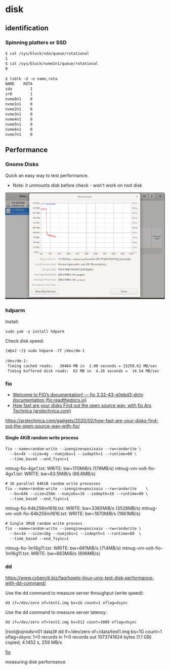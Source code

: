 # disk

## identification

### Spinning platters or SSD

    $ cat /sys/block/sda/queue/rotational
    1
    $ cat /sys/block/nvme1n1/queue/rotational
    0

    $ lsblk -d -o name,rota
    NAME    ROTA
    sda        1
    sr0        1
    nvme0n1    0
    nvme1n1    0
    nvme2n1    0
    nvme3n1    0
    nvme4n1    0
    nvme5n1    0
    nvme6n1    0
    nvme7n1    0


## Performance

### Gnome Disks

Quick an easy way to test performance.

- Note: it unmounts disk before check - won't work on root disk

![](assets/Pasted%20image%2020230104115435.png)

### hdparm

Install:

    sudo yum -y install hdparm

Check disk speed:

    [m@x2 ~]$ sudo hdparm -tT /dev/dm-1

    /dev/dm-1:
     Timing cached reads:   30464 MB in  2.00 seconds = 15258.62 MB/sec
     Timing buffered disk reads:  62 MB in  4.26 seconds =  14.54 MB/sec



### fio

- [Welcome to FIO’s documentation! — fio 3.32-43-g0ebd3-dirty documentation (fio.readthedocs.io)](https://fio.readthedocs.io/en/latest/index.html)
- [How fast are your disks Find out the open source way, with fio  Ars Technica (arstechnica.com)](https://arstechnica.com/gadgets/2020/02/how-fast-are-your-disks-find-out-the-open-source-way-with-fio/)

https://arstechnica.com/gadgets/2020/02/how-fast-are-your-disks-find-out-the-open-source-way-with-fio/

#### Single 4KiB random write process

    fio --name=random-write --ioengine=posixaio --rw=randwrite \
      --bs=4k --size=4g --numjobs=1 --iodepth=1 --runtime=60 \
      --time_based --end_fsync=1

mtnug-fio-4gx1.txt:          WRITE: bw=170MiB/s (178MB/s)
mtnug-vm-volt-fio-4gx1.txt:  WRITE: bw=63.5MiB/s (66.6MB/s)

    # 16 parallel 64KiB random write processes
    fio --name=random-write --ioengine=posixaio --rw=randwrite    \
      --bs=64k --size=256m --numjobs=16 --iodepth=16 --runtime=60 \
      --time_based --end_fsync=1

mtnug-fio-64k256m1616.txt:          WRITE: bw=3365MiB/s (3528MB/s)
mtnug-vm-volt-fio-64k256m1616.txt:  WRITE: bw=1870MiB/s (1961MB/s)

    # Single 1MiB random write process
    fio --name=random-write --ioengine=posixaio --rw=randwrite \
      --bs=1m --size=16g --numjobs=1 --iodepth=1 --runtime=60  \
      --time_based --end_fsync=1

mtnug-fio-1m16g11.txt:          WRITE: bw=681MiB/s (714MB/s)
mtnug-vm-volt-fio-1m16g11.txt:  WRITE: bw=663MiB/s (696MB/s)


### dd

https://www.cyberciti.biz/faq/howto-linux-unix-test-disk-performance-with-dd-command/

Use the dd command to measure server throughput (write speed):

    dd if=/dev/zero of=test1.img bs=1G count=1 oflag=dsync

Use the dd command to measure server latency:

    dd if=/dev/zero of=test2.img bs=512 count=1000 oflag=dsync

[root@ojnsdsrv01 data]# dd if=/dev/zero of=/data/test1.img bs=1G count=1 oflag=dsync
1+0 records in
1+0 records out
1073741824 bytes (1.1 GB) copied, 4.1452 s, 259 MB/s


[fio](https://support.binarylane.com.au/support/solutions/articles/1000055889-how-to-benchmark-disk-i-o)

measuring disk performance

